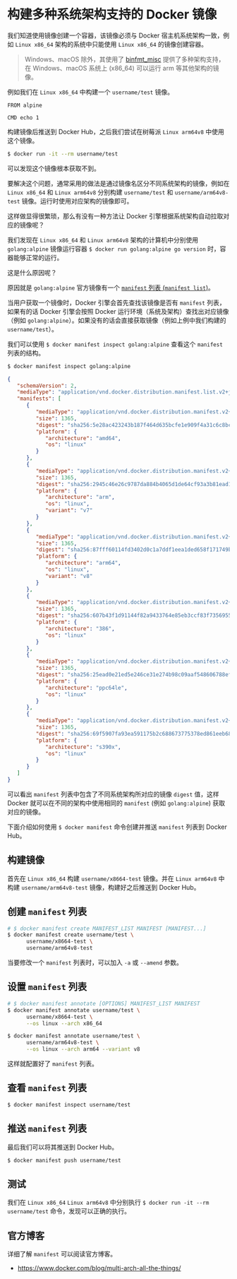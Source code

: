 # 构建多种系统架构支持的 Docker 镜像

我们知道使用镜像创建一个容器，该镜像必须与 Docker 宿主机系统架构一致，例如 `Linux x86_64` 架构的系统中只能使用 `Linux x86_64` 的镜像创建容器。

> Windows、macOS 除外，其使用了 [binfmt\_misc](https://docs.docker.com/docker-for-mac/multi-arch/) 提供了多种架构支持，在 Windows、macOS 系统上 (x86\_64) 可以运行 arm 等其他架构的镜像。

例如我们在 `Linux x86_64` 中构建一个 `username/test` 镜像。

```docker
FROM alpine

CMD echo 1
```

构建镜像后推送到 Docker Hub，之后我们尝试在树莓派 `Linux arm64v8` 中使用这个镜像。

```bash
$ docker run -it --rm username/test
```

可以发现这个镜像根本获取不到。

要解决这个问题，通常采用的做法是通过镜像名区分不同系统架构的镜像，例如在 `Linux x86_64` 和 `Linux arm64v8` 分别构建 `username/test` 和 `username/arm64v8-test` 镜像。运行时使用对应架构的镜像即可。

这样做显得很繁琐，那么有没有一种方法让 Docker 引擎根据系统架构自动拉取对应的镜像呢？

我们发现在 `Linux x86_64` 和 `Linux arm64v8` 架构的计算机中分别使用 `golang:alpine` 镜像运行容器 `$ docker run golang:alpine go version` 时，容器能够正常的运行。

这是什么原因呢？

原因就是 `golang:alpine` 官方镜像有一个 [`manifest` 列表 (`manifest list`)](https://docs.docker.com/registry/spec/manifest-v2-2/)。

当用户获取一个镜像时，Docker 引擎会首先查找该镜像是否有 `manifest` 列表，如果有的话 Docker 引擎会按照 Docker 运行环境（系统及架构）查找出对应镜像（例如 `golang:alpine`）。如果没有的话会直接获取镜像（例如上例中我们构建的 `username/test`）。

我们可以使用 `$ docker manifest inspect golang:alpine` 查看这个 `manifest` 列表的结构。

```bash
$ docker manifest inspect golang:alpine
```

```json
{
   "schemaVersion": 2,
   "mediaType": "application/vnd.docker.distribution.manifest.list.v2+json",
   "manifests": [
      {
         "mediaType": "application/vnd.docker.distribution.manifest.v2+json",
         "size": 1365,
         "digest": "sha256:5e28ac423243b187f464d635bcfe1e909f4a31c6c8bce51d0db0a1062bec9e16",
         "platform": {
            "architecture": "amd64",
            "os": "linux"
         }
      },
      {
         "mediaType": "application/vnd.docker.distribution.manifest.v2+json",
         "size": 1365,
         "digest": "sha256:2945c46e26c9787da884b4065d1de64cf93a3b81ead1b949843dda1fcd458bae",
         "platform": {
            "architecture": "arm",
            "os": "linux",
            "variant": "v7"
         }
      },
      {
         "mediaType": "application/vnd.docker.distribution.manifest.v2+json",
         "size": 1365,
         "digest": "sha256:87fff60114fd3402d0c1a7ddf1eea1ded658f171749b57dc782fd33ee2d47b2d",
         "platform": {
            "architecture": "arm64",
            "os": "linux",
            "variant": "v8"
         }
      },
      {
         "mediaType": "application/vnd.docker.distribution.manifest.v2+json",
         "size": 1365,
         "digest": "sha256:607b43f1d91144f82a9433764e85eb3ccf83f73569552a49bc9788c31b4338de",
         "platform": {
            "architecture": "386",
            "os": "linux"
         }
      },
      {
         "mediaType": "application/vnd.docker.distribution.manifest.v2+json",
         "size": 1365,
         "digest": "sha256:25ead0e21ed5e246ce31e274b98c09aaf548606788ef28eaf375dc8525064314",
         "platform": {
            "architecture": "ppc64le",
            "os": "linux"
         }
      },
      {
         "mediaType": "application/vnd.docker.distribution.manifest.v2+json",
         "size": 1365,
         "digest": "sha256:69f5907fa93ea591175b2c688673775378ed861eeb687776669a48692bb9754d",
         "platform": {
            "architecture": "s390x",
            "os": "linux"
         }
      }
   ]
}
```

可以看出 `manifest` 列表中包含了不同系统架构所对应的镜像 `digest` 值，这样 Docker 就可以在不同的架构中使用相同的 `manifest` (例如 `golang:alpine`) 获取对应的镜像。

下面介绍如何使用 `$ docker manifest` 命令创建并推送 `manifest` 列表到 Docker Hub。

## 构建镜像

首先在 `Linux x86_64` 构建 `username/x8664-test` 镜像。并在 `Linux arm64v8` 中构建 `username/arm64v8-test` 镜像，构建好之后推送到 Docker Hub。

## 创建 `manifest` 列表

```bash
# $ docker manifest create MANIFEST_LIST MANIFEST [MANIFEST...]
$ docker manifest create username/test \
      username/x8664-test \
      username/arm64v8-test
```

当要修改一个 `manifest` 列表时，可以加入 `-a` 或 `--amend` 参数。

## 设置 `manifest` 列表

```bash
# $ docker manifest annotate [OPTIONS] MANIFEST_LIST MANIFEST
$ docker manifest annotate username/test \
      username/x8664-test \
      --os linux --arch x86_64

$ docker manifest annotate username/test \
      username/arm64v8-test \
      --os linux --arch arm64 --variant v8
```

这样就配置好了 `manifest` 列表。

## 查看 `manifest` 列表

```bash
$ docker manifest inspect username/test
```

## 推送 `manifest` 列表

最后我们可以将其推送到 Docker Hub。

```bash
$ docker manifest push username/test
```

## 测试

我们在 `Linux x86_64` `Linux arm64v8` 中分别执行 `$ docker run -it --rm username/test` 命令，发现可以正确的执行。

## 官方博客

详细了解 `manifest` 可以阅读官方博客。

* https://www.docker.com/blog/multi-arch-all-the-things/
